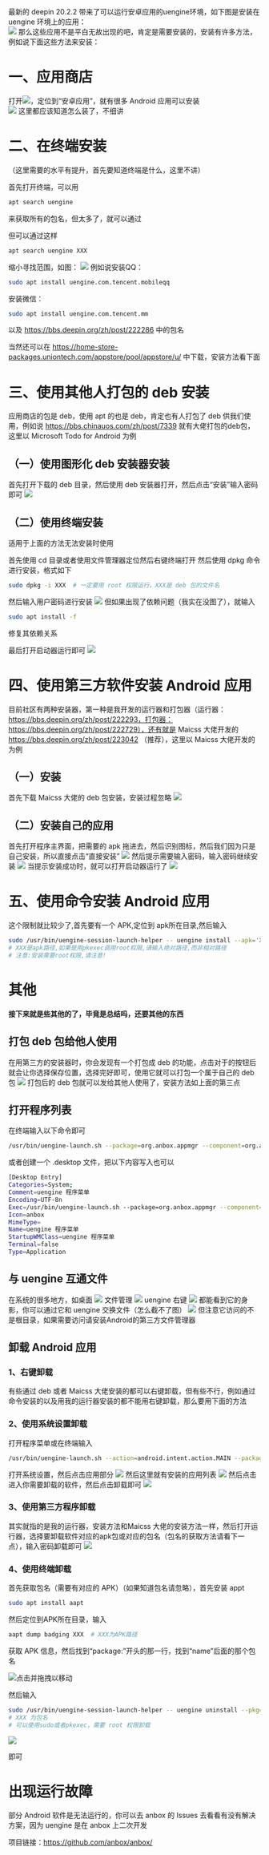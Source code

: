 最新的 deepin 20.2.2 带来了可以运行安卓应用的uengine环境，如下图是安装在 uengine 环境上的应用：  
![](https://img-blog.csdnimg.cn/img_convert/f06eecb0ec5f74e23e9ed29486156c9f.png)
那么这些应用不是平白无故出现的吧，肯定是需要安装的，安装有许多方法，例如说下面这些方法来安装：
# 一、应用商店

打开![](https://img-blog.csdnimg.cn/img_convert/021a32f931718eadfee9523fa1292f56.png)，定位到“安卓应用”，就有很多 Android 应用可以安装  
![](https://img-blog.csdnimg.cn/img_convert/2b848ef156ff62d65b1b5449afc2a9ce.png)
这里都应该知道怎么装了，不细讲
# 二、在终端安装

（这里需要的水平有提升，首先要知道终端是什么，这里不讲）

首先打开终端，可以用
```bash
apt search uengine
```
来获取所有的包名，但太多了，就可以通过

但可以通过这样
```bash
apt search uengine XXX
```
缩小寻找范围，如图：
![](https://img-blog.csdnimg.cn/img_convert/3f7047d2f5e88685e532b5df56266965.png)
例如说安装QQ：
```bash
sudo apt install uengine.com.tencent.mobileqq
```
安装微信：
```bash
sudo apt install uengine.com.tencent.mm
```
以及 https://bbs.deepin.org/zh/post/222286 中的包名

当然还可以在 https://home-store-packages.uniontech.com/appstore/pool/appstore/u/  中下载，安装方法看下面
# 三、使用其他人打包的 deb 安装

应用商店的包是 deb，使用 apt 的也是 deb，肯定也有人打包了 deb 供我们使用，例如说 https://bbs.chinauos.com/zh/post/7339 就有大佬打包的deb包，这里以 Microsoft Todo for Android 为例

## （一）使用图形化 deb 安装器安装

首先打开下载的 deb 目录，然后使用 deb 安装器打开，然后点击“安装”输入密码即可
![](https://img-blog.csdnimg.cn/img_convert/985f0868a64e02781d907c5c58e08989.png)

## （二）使用终端安装
适用于上面的方法无法安装时使用

首先使用 cd 目录或者使用文件管理器定位然后右键终端打开
然后使用 dpkg 命令进行安装，格式如下
```bash
sudo dpkg -i XXX  # 一定要用 root 权限运行，XXX是 deb 包的文件名
```
然后输入用户密码进行安装
![](https://img-blog.csdnimg.cn/img_convert/8e9c63da382a83a934b339120b1d38ce.png)
但如果出现了依赖问题（我实在没图了），就输入
```bash
sudo apt install -f
```
修复其依赖关系

最后打开启动器运行即可
![](https://img-blog.csdnimg.cn/img_convert/5d3102ada3c4609d398ce06644df4880.png)
# 四、使用第三方软件安装 Android 应用

目前社区有两种安装器，第一种是我开发的运行器和打包器（运行器：https://bbs.deepin.org/zh/post/222293，打包器：https://bbs.deepin.org/zh/post/222729），还有就是 Maicss 大佬开发的 https://bbs.deepin.org/zh/post/223042 （推荐），这里以 Maicss 大佬开发的为例
## （一）安装

首先下载 Maicss 大佬的 deb 包安装，安装过程忽略
![](https://img-blog.csdnimg.cn/img_convert/3092c46f14f266ac22630a6451fbf173.png)

## （二）安装自己的应用

首先打开程序主界面，把需要的 apk 拖进去，然后识别图标，然后我们因为只是自己安装，所以直接点击“直接安装”
![](https://img-blog.csdnimg.cn/img_convert/48d77c22ab8753b0e9d03369d1c13182.png)
然后提示需要输入密码，输入密码继续安装
![](https://img-blog.csdnimg.cn/img_convert/b9831b844925e5b5f64027288ac6574b.png)
当提示安装成功时，就可以打开启动器运行了
![](https://img-blog.csdnimg.cn/img_convert/66d3e7d26fe5972defb87c2b612a902d.png)

# 五、使用命令安装 Android 应用

这个限制就比较少了,首先要有一个 APK,定位到 apk所在目录,然后输入
```bash
sudo /usr/bin/uengine-session-launch-helper -- uengine install --apk='XXX' 
# XXX是apk路径,如果是用pkexec调用root权限,请输入绝对路径,而非相对路径
# 注意:安装需要root权限,请注意!
```
# 其他

**接下来就是些其他的了，毕竟是总结吗，还要其他的东西**
## 打包 deb 包给他人使用

在用第三方的安装器时，你会发现有一个打包成 deb 的功能，点击对于的按钮后就会让你选择保存位置，选择完好即可，使用它就可以打包一个属于自己的 deb 包
![](https://img-blog.csdnimg.cn/img_convert/78ef9a3c955b1e0baf994459d453a415.png)
打包后的 deb 包就可以发给其他人使用了，安装方法如上面的第三点

## 打开程序列表

在终端输入以下命令即可
```bash
/usr/bin/uengine-launch.sh --package=org.anbox.appmgr --component=org.anbox.appmgr.AppViewActivity
```
或者创建一个 .desktop 文件，把以下内容写入也可以
```bash
[Desktop Entry]
Categories=System;
Comment=uengine 程序菜单
Encoding=UTF-8n
Exec=/usr/bin/uengine-launch.sh --package=org.anbox.appmgr --component=org.anbox.appmgr.AppViewActivity
Icon=anbox
MimeType=
Name=uengine 程序菜单
StartupWMClass=uengine 程序菜单
Terminal=false
Type=Application
```
## 与 uengine 互通文件

在系统的很多地方，如桌面
![](https://img-blog.csdnimg.cn/img_convert/bdf9c43229182b5bdea6ca51c27c740e.png)
文件管理
![](https://img-blog.csdnimg.cn/img_convert/dce877bd34898d30c4bc8c08e3f4c8f5.png)
uengine 右键
![](https://img-blog.csdnimg.cn/img_convert/e84486f818d6953e8fc04f8401295805.png)
都能看到它的身影，你可以通过它和 uengine 交换文件（怎么截不了图）
![](https://img-blog.csdnimg.cn/img_convert/9f2547422344d39f9a2e788fbec8eec8.png)
但注意它访问的不是根目录，如果需要访问请安装Android的第三方文件管理器

## 卸载 Android 应用

### 1、右键卸载

有些通过 deb 或者 Maicss 大佬安装的都可以右键卸载，但有些不行，例如通过命令安装的以及用我的运行器安装的都不能用右键卸载，那么要用下面的方法

### 2、使用系统设置卸载

打开程序菜单或在终端输入
```bash
/usr/bin/uengine-launch.sh --action=android.intent.action.MAIN --package=com.android.settings --component=com.android.settings.Settings
```
 打开系统设置，然后点击应用部分
![](https://img-blog.csdnimg.cn/img_convert/84690dc6b8c58a5856e34f300838b70a.png)
然后这里就有安装的应用列表
![](https://img-blog.csdnimg.cn/img_convert/db2b3aa90ecd52712833d85df9826332.png)
然后点击进入你需要卸载的软件，然后点击卸载即可
![](https://img-blog.csdnimg.cn/img_convert/2889034847c4ad00b36a0d02e5aa0164.png)
### 3、使用第三方程序卸载

其实就指的是我的运行器，安装方法和Maicss 大佬的安装方法一样，然后打开运行器，选择要卸载软件对应的apk包或对应的包名（包名的获取方法请看下一点），输入密码卸载即可
![](https://img-blog.csdnimg.cn/img_convert/b70736922c633d6ab72defe1eac70282.png)
### 4、使用终端卸载

首先获取包名（需要有对应的 APK）（如果知道包名请忽略），首先安装 appt
```bash
sudo apt install aapt
```
然后定位到APK所在目录，输入
```bash
aapt dump badging XXX  # XXX为APK路径
```
获取 APK 信息，然后找到“package:”开头的那一行，找到“name”后面的那个包名

![点击并拖拽以移动](https://img-blog.csdnimg.cn/img_convert/acd373be72336e7fcef0f56cb6c635ab.png)

然后输入
```bash
sudo /usr/bin/uengine-session-launch-helper -- uengine uninstall --pkg='XXX'
# XXX 为包名
# 可以使用sudo或者pkexec，需要 root 权限卸载
```
![](https://img-blog.csdnimg.cn/img_convert/acd373be72336e7fcef0f56cb6c635ab.png)

即可

# 出现运行故障

部分 Android 软件是无法运行的，你可以去 anbox 的 Issues 去看看有没有解决方案，因为 uengine 是在 anbox 上二次开发

项目链接：https://github.com/anbox/anbox/
​